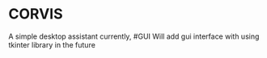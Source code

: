 # CORVIS
A simple desktop assistant currently,
#GUI
Will add gui interface with using tkinter library in the future
